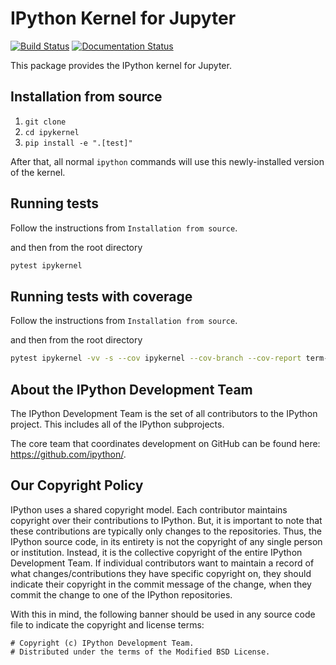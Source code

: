# IPython Kernel for Jupyter

[![Build Status](https://github.com/ipython/ipykernel/actions/workflows/ci.yml/badge.svg?query=branch%3Amain++)](https://github.com/ipython/ipykernel/actions/workflows/ci.yml/badge.svg?query=branch%3Amain++)
[![Documentation Status](https://readthedocs.org/projects/ipykernel/badge/?version=latest)](http://ipykernel.readthedocs.io/en/latest/?badge=latest)

This package provides the IPython kernel for Jupyter.

## Installation from source

1. `git clone`
1. `cd ipykernel`
1. `pip install -e ".[test]"`

After that, all normal `ipython` commands will use this newly-installed version of the kernel.

## Running tests

Follow the instructions from `Installation from source`.

and then from the root directory

```bash
pytest ipykernel
```

## Running tests with coverage

Follow the instructions from `Installation from source`.

and then from the root directory

```bash
pytest ipykernel -vv -s --cov ipykernel --cov-branch --cov-report term-missing:skip-covered --durations 10
```

## About the IPython Development Team

The IPython Development Team is the set of all contributors to the IPython project.
This includes all of the IPython subprojects.

The core team that coordinates development on GitHub can be found here:
https://github.com/ipython/.

## Our Copyright Policy

IPython uses a shared copyright model. Each contributor maintains copyright
over their contributions to IPython. But, it is important to note that these
contributions are typically only changes to the repositories. Thus, the IPython
source code, in its entirety is not the copyright of any single person or
institution. Instead, it is the collective copyright of the entire IPython
Development Team. If individual contributors want to maintain a record of what
changes/contributions they have specific copyright on, they should indicate
their copyright in the commit message of the change, when they commit the
change to one of the IPython repositories.

With this in mind, the following banner should be used in any source code file
to indicate the copyright and license terms:

```
# Copyright (c) IPython Development Team.
# Distributed under the terms of the Modified BSD License.
```
